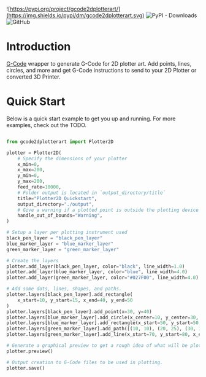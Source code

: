 ![https://pypi.org/project/gcode2dplotterart/](https://img.shields.io/pypi/dm/gcode2dplotterart.svg)
![PyPI - Downloads](https://img.shields.io/pypi/dw/gcode2dplotterart)
![GitHub](https://img.shields.io/github/license/TravisBumgarner/gcode2dplotterart?logo=github)

# Introduction

[G-Code](https://marlinfw.org/meta/gcode/) wrapper to generate G-Code for 2D plotter art. Add points, lines, circles, and more and get G-Code instructions to send to your 2D Plotter or converted 3D Printer.

# Quick Start

Below is a quick start example to get you up and running. For more examples, check out the TODO.

```python

from gcode2dplotterart import Plotter2D

plotter = Plotter2D(
    # Specify the dimensions of your plotter
    x_min=0,
    x_max=200,
    y_min=0,
    y_max=200,
    feed_rate=10000,
    # Folder output is located in `output_directory/title`
    title="Plotter2D Quickstart",
    output_directory="./output",
    # Give a warning if a plotted point is outside the plotting device's dimensions.
    handle_out_of_bounds="Warning",
)

# Setup a layer per plotting instrument used
black_pen_layer = "black_pen_layer"
blue_marker_layer = "blue_marker_layer"
green_marker_layer = "green_marker_layer"

# Create the layers
plotter.add_layer(black_pen_layer, color="black", line_width=1.0)
plotter.add_layer(blue_marker_layer, color="blue", line_width=4.0)
plotter.add_layer(green_marker_layer, color="#027F00", line_width=4.0)

# Add some dots, lines, shapes, and paths.
plotter.layers[black_pen_layer].add_rectangle(
    x_start=10, y_start=15, x_end=40, y_end=50
)
plotter.layers[black_pen_layer].add_point(x=30, y=40)
plotter.layers[blue_marker_layer].add_circle(x_center=10, y_center=30, radius=10)
plotter.layers[blue_marker_layer].add_rectangle(x_start=50, y_start=50, x_end=75, y_end=75)
plotter.layers[green_marker_layer].add_path([(10, 10), (20, 25), (30, 15), (1, 100)])
plotter.layers[green_marker_layer].add_line(x_start=70, y_start=80, x_end=70, y_end=15)

# Generate a graphical preview to get a rough idea of what will be plotted.
plotter.preview()

# Output creation to G-Code files to be used in plotting.
plotter.save()


```
